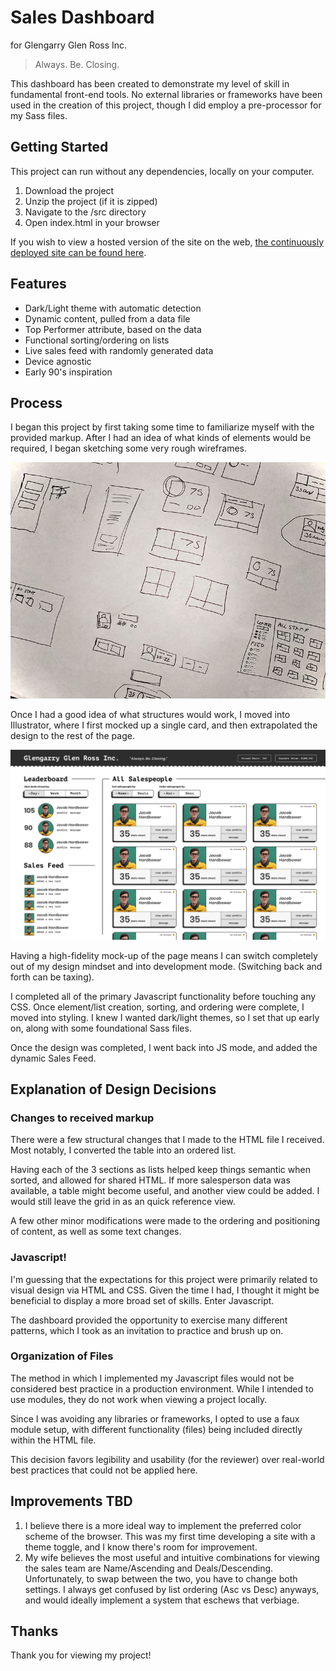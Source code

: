 # Sales Dashboard
for Glengarry Glen Ross Inc.

> Always. Be. Closing.

This dashboard has been created to demonstrate my level of skill in fundamental front-end tools. No external libraries or frameworks have been used in the creation of this project, though I did employ a pre-processor for my Sass files.

## Getting Started
This project can run without any dependencies, locally on your computer.

1. Download the project
2. Unzip the project (if it is zipped)
3. Navigate to the /src directory
4. Open index.html in your browser

If you wish to view a hosted version of the site on the web, [the continuously deployed site can be found here](https://glengarry.netlify.app/src/index.html).

## Features
- Dark/Light theme with automatic detection
- Dynamic content, pulled from a data file
- Top Performer attribute, based on the data
- Functional sorting/ordering on lists
- Live sales feed with randomly generated data
- Device agnostic
- Early 90's inspiration

## Process
I began this project by first taking some time to familiarize myself with the provided markup. After I had an idea of what kinds of elements would be required, I began sketching some very rough wireframes.

![Very rough sketches](docs/really-rough-sketches.jpg)

Once I had a good idea of what structures would work, I moved into Illustrator, where I first mocked up a single card, and then extrapolated the design to the rest of the page.

![High-fidelity comp](docs/page-mockup.png)

Having a high-fidelity mock-up of the page means I can switch completely out of my design mindset and into development mode. (Switching back and forth can be taxing).

I completed all of the primary Javascript functionality before touching any CSS. Once element/list creation, sorting, and ordering were complete, I moved into styling. I knew I wanted dark/light themes, so I set that up early on, along with some foundational Sass files.

Once the design was completed, I went back into JS mode, and added the dynamic Sales Feed.

## Explanation of Design Decisions
### Changes to received markup
There were a few structural changes that I made to the HTML file I received. Most notably, I converted the table into an ordered list.

Having each of the 3 sections as lists helped keep things semantic when sorted, and allowed for shared HTML. If more salesperson data was available, a table might become useful, and another view could be added. I would still leave the grid in as an quick reference view.

A few other minor modifications were made to the ordering and positioning of content, as well as some text changes.

### Javascript!
I'm guessing that the expectations for this project were primarily related to visual design via HTML and CSS. Given the time I had, I thought it might be beneficial to display a more broad set of skills. Enter Javascript.

The dashboard provided the opportunity to exercise many different patterns, which I took as an invitation to practice and brush up on.

### Organization of Files
The method in which I implemented my Javascript files would not be considered best practice in a production environment. While I intended to use modules, they do not work when viewing a project locally.

Since I was avoiding any libraries or frameworks, I opted to use a faux module setup, with different functionality (files) being included directly within the HTML file.

This decision favors legibility and usability (for the reviewer) over real-world best practices that could not be applied here.

## Improvements TBD
1. I believe there is a more ideal way to implement the preferred color scheme of the browser. This was my first time developing a site with a theme toggle, and I know there's room for improvement.
2. My wife believes the most useful and intuitive combinations for viewing the sales team are Name/Ascending and Deals/Descending. Unfortunately, to swap between the two, you have to change both settings. I always get confused by list ordering (Asc vs Desc) anyways, and would ideally implement a system that eschews that verbiage.

## Thanks
Thank you for viewing my project!
